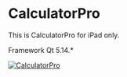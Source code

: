 # CalculatorPro

This is CalculatorPro for iPad only. 

Framework Qt 5.14.*

[![CalculatorPro](https://hhcdn.ru/photo/587595380.png?t=1601494330&h=8lhtemCjm6saE3GfnzwmuQ "CalculatorPro")](https://hhcdn.ru/photo/587595380.png?t=1601494330&h=8lhtemCjm6saE3GfnzwmuQ "CalculatorPro")

